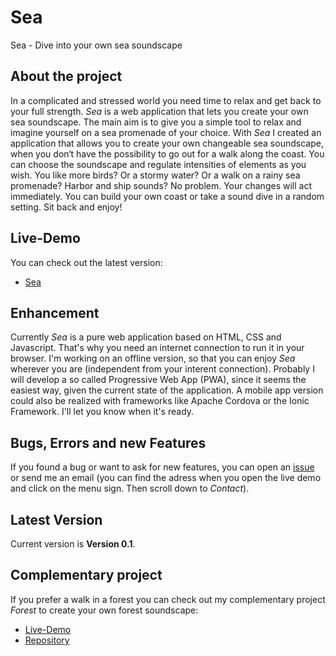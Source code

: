 # Sea
Sea - Dive into your own sea soundscape

## About the project
In a complicated and stressed world you need time to relax and get back to your full strength.
*Sea* is a web application that lets you create your own sea soundscape.
The main aim is to give you a simple tool to relax and imagine yourself on a sea promenade of your choice. With *Sea* I created an application that allows you to create your own changeable sea soundscape, when you don‘t have the possibility to go out for a walk along the coast. You can choose the soundscape and regulate intensities of elements as you wish. You like more birds? Or a stormy water? Or a walk on a rainy sea promenade? Harbor and ship sounds? No problem. Your changes will act immediately. You can build your own coast or take a sound dive in a random setting. Sit back and enjoy!

## Live-Demo
You can check out the latest version:
* [Sea](https://moritzott.github.io/sea/)

## Enhancement
Currently *Sea* is a pure web application based on HTML, CSS and Javascript. That's why you need an internet connection to run it in your browser. I'm working on an offline version, so that you can enjoy *Sea* wherever you are (independent from your interent connection). Probably I will develop a so called Progressive Web App (PWA), since it seems the easiest way, given the current state of the application. A mobile app version could also be realized with frameworks like Apache Cordova or the Ionic Framework. I'll let you know when it's ready.

## Bugs, Errors and new Features
If you found a bug or want to ask for new features, you can open an [issue](https://github.com/moritzott/sea/issues) or send me an email (you can find the adress when you open the live demo and click on the menu sign. Then scroll down to *Contact*).

## Latest Version
Current version is **Version 0.1**.

## Complementary project
If you prefer a walk in a forest you can check out my complementary project *Forest* to create your own forest soundscape:
* [Live-Demo](https://moritzott.github.io/forest/)
* [Repository](https://github.com/moritzott/forest) 

